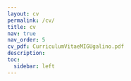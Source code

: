 ```yaml
---
layout: cv
permalink: /cv/
title: cv
nav: true
nav_order: 5
cv_pdf: CurriculumVitaeMIGUgalino.pdf
description: 
toc:
  sidebar: left
---
```

